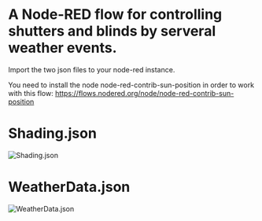 # A Node-RED flow for controlling shutters and blinds by serveral weather events.

Import the two json files to your node-red instance.

You need to install the node node-red-contrib-sun-position in order to work with this flow:
https://flows.nodered.org/node/node-red-contrib-sun-position

# Shading.json 
![Shading.json](https://www.frederikm.de/wp-content/uploads/2020/07/Node-Red-Flow1.png)

# WeatherData.json
![WeatherData.json](https://www.frederikm.de/wp-content/uploads/2020/07/Node-Red-Weather.png)

